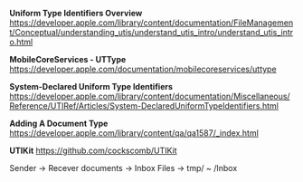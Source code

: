 **Uniform Type Identifiers Overview**
https://developer.apple.com/library/content/documentation/FileManagement/Conceptual/understanding_utis/understand_utis_intro/understand_utis_intro.html

**MobileCoreServices - UTType**
https://developer.apple.com/documentation/mobilecoreservices/uttype

**System-Declared Uniform Type Identifiers**
https://developer.apple.com/library/content/documentation/Miscellaneous/Reference/UTIRef/Articles/System-DeclaredUniformTypeIdentifiers.html

**Adding A Document Type**
https://developer.apple.com/library/content/qa/qa1587/_index.html

**UTIKit**
https://github.com/cockscomb/UTIKit

Sender -> Recever
documents -> Inbox
Files -> tmp/ ~ /Inbox